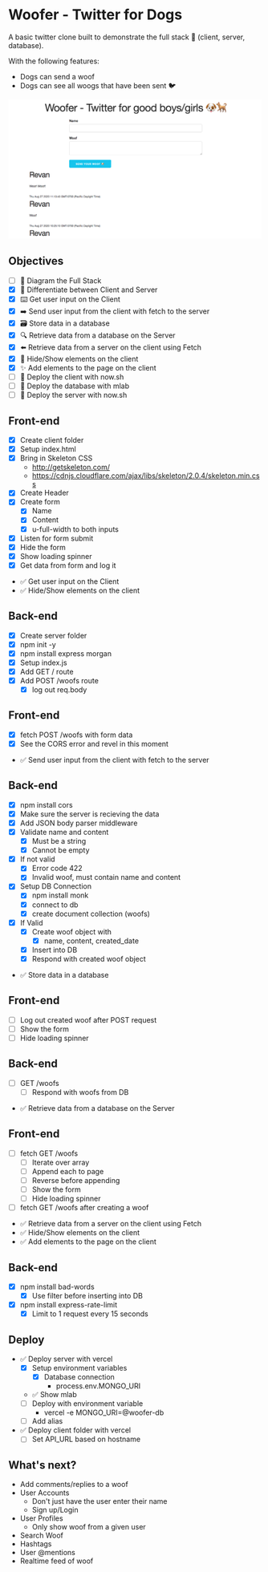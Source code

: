 
# Woofer - Twitter for Dogs

A basic twitter clone built to demonstrate the full stack 🥞 (client, server, database).

With the following features:

* Dogs can send a woof 
* Dogs can see all woogs that have been sent 🐦


![Woofer](assets/woofer.png)

## Objectives

* [ ] 📝 Diagram the Full Stack
* [x] 🔎 Differentiate between Client and Server
* [x] ⌨️ Get user input on the Client
* [x] ➡️ Send user input from the client with fetch to the server
* [x] 🗃 Store data in a database
* [x] 🔍 Retrieve data from a database on the Server
* [x] ⬅️ Retrieve data from a server on the client using Fetch
* [x] 🙈 Hide/Show elements on the client
* [x] ✨ Add elements to the page on the client
* [ ] 🚀 Deploy the client with now.sh
* [ ] 🚀 Deploy the database with mlab
* [ ] 🚀 Deploy the server with now.sh

## Front-end

* [x] Create client folder
* [x] Setup index.html
* [x] Bring in Skeleton CSS
  * http://getskeleton.com/
  * https://cdnjs.cloudflare.com/ajax/libs/skeleton/2.0.4/skeleton.min.css
* [x] Create Header
* [x] Create form
  * [x] Name
  * [x] Content
  * [x] u-full-width to both inputs
* [x] Listen for form submit
* [x] Hide the form
* [x] Show loading spinner
* [x] Get data from form and log it
* ✅ Get user input on the Client
* ✅ Hide/Show elements on the client

## Back-end

* [x] Create server folder
* [x] npm init -y
* [x] npm install express morgan
* [x] Setup index.js
* [x] Add GET / route
* [x] Add POST /woofs route
  * [x] log out req.body

## Front-end

* [x] fetch POST /woofs with form data
* [x] See the CORS error and revel in this moment
* ✅ Send user input from the client with fetch to the server

## Back-end

* [x] npm install cors
* [x] Make sure the server is recieving the data
* [x] Add JSON body parser middleware
* [x] Validate name and content
  * [x] Must be a string
  * [x] Cannot be empty
* [x] If not valid
  * [x] Error code 422
  * [x] Invalid woof, must contain name and content
* [x] Setup DB Connection
  * [x] npm install monk
  * [x] connect to db
  * [x] create document collection (woofs)
* [x] If Valid
  * [x] Create woof object with
    * [x] name, content, created_date
  * [x] Insert into DB
  * [x] Respond with created woof object
* ✅ Store data in a database

## Front-end

* [ ] Log out created woof after POST request
* [ ] Show the form
* [ ] Hide loading spinner

## Back-end

* [ ] GET /woofs
  * [ ] Respond with woofs from DB
* ✅ Retrieve data from a database on the Server

## Front-end

* [ ] fetch GET /woofs
  * [ ] Iterate over array
  * [ ] Append each to page
  * [ ] Reverse before appending
  * [ ] Show the form
  * [ ] Hide loading spinner
* [ ] fetch GET /woofs after creating a woof
* ✅ Retrieve data from a server on the client using Fetch
* ✅ Hide/Show elements on the client
* ✅ Add elements to the page on the client

## Back-end

* [x] npm install bad-words
  * [x] Use filter before inserting into DB
* [x] npm install express-rate-limit
  * [x] Limit to 1 request every 15 seconds

## Deploy

* ✅ Deploy server with vercel
  * [x] Setup environment variables
    * [x] Database connection
      * process.env.MONGO_URI
  * ✅ Show mlab
  * [ ] Deploy with environment variable
    * vercel -e MONGO_URI=@woofer-db
  * [ ] Add alias
* ✅ Deploy client folder with vercel
  * [ ] Set API_URL based on hostname

## What's next?

* Add comments/replies to a woof
* User Accounts
  * Don't just have the user enter their name
  * Sign up/Login
* User Profiles
  - Only show woof from a given user
* Search Woof
* Hashtags
* User @mentions
* Realtime feed of woof
